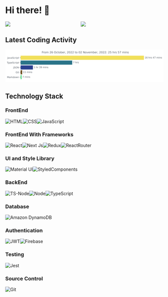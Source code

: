 # Hi there! :wave:

<img align='left' width='47.6%' src="https://github-readme-stats.vercel.app/api?username=Hhmmmk&show_icons=true&theme=tokyonight&count_private=true"/>
<img align='left' width='47.6%' src="https://github-readme-stats.vercel.app/api/top-langs/?username=Hhmmmk&layout=compact&langs_count=5)](https://github.com/Hhmmmk/github-readme-stats"/><br>

## Latest Coding Activity
<img
  src="https://github.com/Hhmmmk/Hhmmmk/blob/main/images/stat.svg"
  alt="Hhmmmk WakaTime Activity"
/>

## Technology Stack

### FrontEnd
<img alt='HTML' align='left' src='https://img.shields.io/badge/HTML5-E34F26?style=for-the-badge&logo=html5&logoColor=white'/>
<img alt='CSS' align='left' src='https://img.shields.io/badge/CSS3-1572B6?style=for-the-badge&logo=css3&logoColor=white'/>
<img alt='JavaScript' src='https://img.shields.io/badge/JavaScript-F7DF1E?style=for-the-badge&logo=javascript&logoColor=black'/>

### FrontEnd With Frameworks
<img alt='React' align='left' src='https://img.shields.io/badge/React-20232A?style=for-the-badge&logo=react&logoColor=61DAFB'/>
<img alt='Next Js' align='left' src='https://img.shields.io/badge/next.js-000000?style=for-the-badge&logo=nextdotjs&logoColor=white'/>
<img alt='Redux' align='left' src='https://img.shields.io/badge/Redux-593D88?style=for-the-badge&logo=redux&logoColor=white'/>
<img alt='ReactRouter' src='https://img.shields.io/badge/React_Router-CA4245?style=for-the-badge&logo=react-router&logoColor=white'/>


### UI and Style Library
<img alt='Material UI' align='left' src='https://img.shields.io/badge/Material%20UI-007FFF?style=for-the-badge&logo=mui&logoColor=white'/>
<img alt='StyledComponents' src='https://img.shields.io/badge/styled--components-DB7093?style=for-the-badge&logo=styled-components&logoColor=white'/>

### BackEnd
<img alt='TS-Node' align='left' src='https://img.shields.io/badge/ts--node-3178C6?style=for-the-badge&logo=ts-node&logoColor=white'/>
<img alt='Node' align='left' src='https://img.shields.io/badge/Node.js-43853D?style=for-the-badge&logo=node.js&logoColor=white'/>
<img alt='TypeScript' src='https://img.shields.io/badge/TypeScript-007ACC?style=for-the-badge&logo=typescript&logoColor=white'/>
<!--- <img alt='ExpressJs' src='https://img.shields.io/badge/Express.js-404D59?style=for-the-badge'/> --->



### Database
<img alt='Amazon DynamoDB' src='https://img.shields.io/badge/Amazon%20DynamoDB-4053D6?style=for-the-badge&logo=Amazon%20DynamoDB&logoColor=white'/>
<!--- <img alt='PostgreSQL' src='https://img.shields.io/badge/PostgreSQL-316192?style=for-the-badge&logo=postgresql&logoColor=white'/> --->

### Authentication
<img alt='JWT' align='left' src='https://img.shields.io/badge/JWT-000000?style=for-the-badge&logo=JSON%20web%20tokens&logoColor=white'/>
<img alt='Firebase' src='https://img.shields.io/badge/firebase-ffca28?style=for-the-badge&logo=firebase&logoColor=black'/>

### Testing
<img alt='Jest' src='https://img.shields.io/badge/Jest-323330?style=for-the-badge&logo=Jest&logoColor=white'/>

### Source Control
<img alt='Git' src='https://img.shields.io/badge/GIT-E44C30?style=for-the-badge&logo=git&logoColor=white'/>


<!-- ## Summary Card
<img alt='Summary Card' width='95%' src='https://github-profile-summary-cards.vercel.app/api/cards/profile-details?username=Hhmmmk&theme=vue'/>
<img alt='Stats' width='95%' src='https://github-readme-streak-stats.herokuapp.com/?user=Hhmmmk'/> -->



